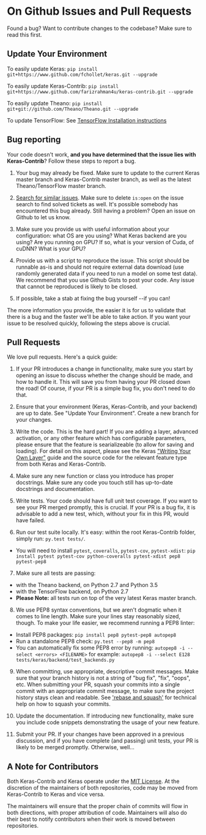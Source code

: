 # On Github Issues and Pull Requests

Found a bug? Want to contribute changes to the codebase? Make sure to read this first.

## Update Your Environment

To easily update Keras: `pip install git+https://www.github.com/fchollet/keras.git --upgrade`

To easily update Keras-Contrib: `pip install git+https://www.github.com/farizrahman4u/keras-contrib.git --upgrade`

To easily update Theano: `pip install git+git://github.com/Theano/Theano.git --upgrade`

To update TensorFlow: See [TensorFlow Installation instructions](https://github.com/tensorflow/tensorflow#installation)

## Bug reporting

Your code doesn't work, **and you have determined that the issue lies with Keras-Contrib**? Follow these steps to report a bug.

1. Your bug may already be fixed. Make sure to update to the current Keras master branch and Keras-Contrib master branch, as well as the latest Theano/TensorFlow master branch.

2. [Search for similar issues](https://github.com/farizrahman4u/keras-contrib/issues?utf8=%E2%9C%93&q=is%3Aissue). Make sure to delete `is:open` on the issue search to find solved tickets as well. It's possible somebody has encountered this bug already. Still having a problem? Open an issue on Github to let us know.

3. Make sure you provide us with useful information about your configuration: what OS are you using? What Keras backend are you using? Are you running on GPU? If so, what is your version of Cuda, of cuDNN? What is your GPU?

4. Provide us with a script to reproduce the issue. This script should be runnable as-is and should not require external data download (use randomly generated data if you need to run a model on some test data). We recommend that you use Github Gists to post your code. Any issue that cannot be reproduced is likely to be closed.

5. If possible, take a stab at fixing the bug yourself --if you can!

The more information you provide, the easier it is for us to validate that there is a bug and the faster we'll be able to take action. If you want your issue to be resolved quickly, following the steps above is crucial.

## Pull Requests

We love pull requests. Here's a quick guide:

1. If your PR introduces a change in functionality, make sure you start by opening an issue to discuss whether the change should be made, and how to handle it. This will save you from having your PR closed down the road! Of course, if your PR is a simple bug fix, you don't need to do that.

2. Ensure that your environment (Keras, Keras-Contrib, and your backend) are up to date. See "Update Your Environment". Create a new branch for your changes.

3. Write the code. This is the hard part! If you are adding a layer, advanced activation, or any other feature which has configurable parameters, please ensure that the feature is searializeable (to allow for saving and loading). For detail on this aspect, please see the Keras ["Writing Your Own Layer"](https://keras.io/layers/writing-your-own-keras-layers/) guide and the source code for the relevant feature type from both Keras and Keras-Contrib.

4. Make sure any new function or class you introduce has proper docstrings. Make sure any code you touch still has up-to-date docstrings and documentation.

5. Write tests. Your code should have full unit test coverage. If you want to see your PR merged promptly, this is crucial. If your PR is a bug fix, it is advisable to add a new test, which, without your fix in this PR, would have failed.

6. Run our test suite locally. It's easy: within the root Keras-Contrib folder, simply run: `py.test tests/`.
  - You will need to install `pytest`, `coveralls`, `pytest-cov`, `pytest-xdist`: `pip install pytest pytest-cov python-coveralls pytest-xdist pep8 pytest-pep8`

7. Make sure all tests are passing:
  - with the Theano backend, on Python 2.7 and Python 3.5
  - with the TensorFlow backend, on Python 2.7
  - **Please Note:** all tests run on top of the very latest Keras master branch.

8. We use PEP8 syntax conventions, but we aren't dogmatic when it comes to line length. Make sure your lines stay reasonably sized, though. To make your life easier, we recommend running a PEP8 linter:
  - Install PEP8 packages: `pip install pep8 pytest-pep8 autopep8`
  - Run a standalone PEP8 check: `py.test --pep8 -m pep8`
  - You can automatically fix some PEP8 error by running: `autopep8 -i --select <errors> <FILENAME>` for example: `autopep8 -i --select E128 tests/keras/backend/test_backends.py`

9. When committing, use appropriate, descriptive commit messages. Make sure that your branch history is not a string of "bug fix", "fix", "oops", etc. When submitting your PR, squash your commits into a single commit with an appropriate commit message, to make sure the project history stays clean and readable. See ['rebase and squash'](http://rebaseandsqua.sh/) for technical help on how to squash your commits.

10. Update the documentation. If introducing new functionality, make sure you include code snippets demonstrating the usage of your new feature.

11. Submit your PR. If your changes have been approved in a previous discussion, and if you have complete (and passing) unit tests, your PR is likely to be merged promptly. Otherwise, well...

## A Note for Contributors

Both Keras-Contrib and Keras operate under the [MIT License](LICENSE). At the discretion of the maintainers of both repositories, code may be moved from Keras-Contrib to Keras and vice versa.

The maintainers will ensure that the proper chain of commits will flow in both directions, with proper attribution of code. Maintainers will also do their best to notify contributors when their work is moved between repositories.
